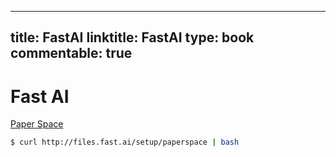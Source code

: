 
---
title: FastAI
linktitle: FastAI
type: book
commentable: true
---

# Fast AI

[Paper Space](https://www.paperspace.com/)

```sh
$ curl http://files.fast.ai/setup/paperspace | bash
```

    